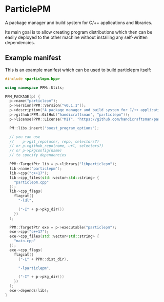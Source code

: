# ParticlePM

A package manager and build system for C/++ applications and libraries.

Its main goal is to allow creating program distributions which then can be
easily deployed to the other machine without installing any self-written dependencies.

## Example manifest

This is an example manifest which can be used to build particlepm itself:

```cpp
#include <particlepm.hpp>

using namespace PPM::Utils;

PPM_PACKAGE(p) {
  p->name("particlepm");
  p->version(PPM::Version("v0.1.1"));
  p->description("A package manager and build system for C/++ applications and libraries");
  p->github(PPM::GitHub("handicraftsman", "particlepm"));
  p->license(PPM::License("MIT", "https://github.com/handicraftsman/particlepm/blob/master/LICENSE.txt"));

  PM::libs.insert("boost_program_options");

  // you can use
  //    p->git_repo(user, repo, selectors?)
  // or p->github_repo(name, url, selectors?)
  // or p->pkgconfig(name)
  // to specify dependencies

  PPM::TargetPtr lib = p->library("libparticlepm");
  lib->name("particlepm");
  lib->cpp("c++17");
  lib->cpp_files(std::vector<std::string> {
    "particlepm.cpp"
  });
  lib->cpp_flags(
    flagcat({
      "-ldl",

      ("-I" + p->pkg_dir())
    })
  );

  PPM::TargetPtr exe = p->executable("particlepm");
  exe->cpp("c++17");
  exe->cpp_files(std::vector<std::string> {
    "main.cpp"
  });
  exe->cpp_flags(
    flagcat({
      ("-L" + PPM::dist_dir),

      "-lparticlepm",

      ("-I" + p->pkg_dir())
    })
  );
  exe->depends(lib);
}
```
